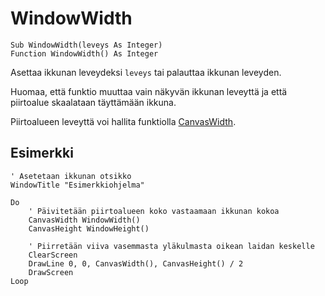 <!--window-->
WindowWidth
============

```eppabasic
Sub WindowWidth(leveys As Integer)
Function WindowWidth() As Integer
```

Asettaa ikkunan leveydeksi `leveys` tai palauttaa ikkunan leveyden.

Huomaa, että funktio muuttaa vain näkyvän ikkunan leveyttä
ja että piirtoalue skaalataan täyttämään ikkuna.

Piirtoalueen leveyttä voi hallita funktiolla [CanvasWidth](manual:canvaswidth).

Esimerkki
----------
```eppabasic
' Asetetaan ikkunan otsikko
WindowTitle "Esimerkkiohjelma"

Do
    ' Päivitetään piirtoalueen koko vastaamaan ikkunan kokoa
    CanvasWidth WindowWidth()
    CanvasHeight WindowHeight()

    ' Piirretään viiva vasemmasta yläkulmasta oikean laidan keskelle
    ClearScreen
    DrawLine 0, 0, CanvasWidth(), CanvasHeight() / 2
    DrawScreen
Loop
```
